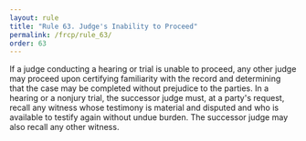 ```yaml
---
layout: rule
title: "Rule 63. Judge's Inability to Proceed"
permalink: /frcp/rule_63/
order: 63
---
```


If a judge conducting a hearing or trial is unable to proceed, any other judge may proceed upon certifying familiarity with the record and determining that the case may be completed without prejudice to the parties. In a hearing or a nonjury trial, the successor judge must, at a party's request, recall any witness whose testimony is material and disputed and who is available to testify again without undue burden. The successor judge may also recall any other witness.